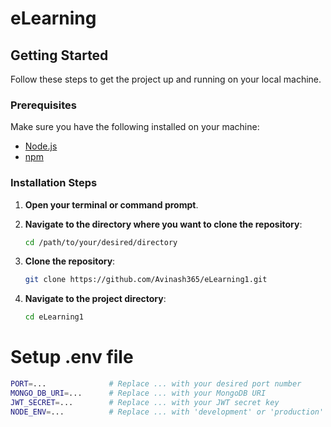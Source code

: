 # eLearning

## Getting Started

Follow these steps to get the project up and running on your local machine.

### Prerequisites

Make sure you have the following installed on your machine:
- [Node.js](https://nodejs.org/)
- [npm](https://www.npmjs.com/)

### Installation Steps

1. **Open your terminal or command prompt**.
2. **Navigate to the directory where you want to clone the repository**:
    ```bash
    cd /path/to/your/desired/directory
    ```

3. **Clone the repository**:
    ```bash
    git clone https://github.com/Avinash365/eLearning1.git
    ```

4. **Navigate to the project directory**:
    ```bash
    cd eLearning1
    ```

# Setup .env file  
```bash
PORT=...              # Replace ... with your desired port number
MONGO_DB_URI=...      # Replace ... with your MongoDB URI
JWT_SECRET=...        # Replace ... with your JWT secret key
NODE_ENV=...          # Replace ... with 'development' or 'production' depending on your environment
